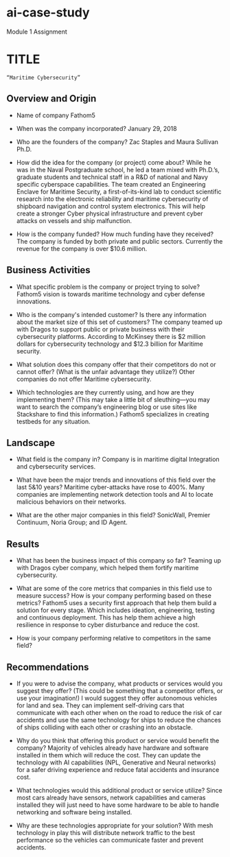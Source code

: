 # ai-case-study
Module 1 Assignment
# TITLE
	“Maritime Cybersecurity”

## Overview and Origin	
* Name of company 
Fathom5 

* When was the company incorporated?
	January 29, 2018

* Who are the founders of the company?
	Zac Staples and Maura Sullivan Ph.D.

* How did the idea for the company (or project) come about?
	While he was in the Naval Postgraduate school, he led a team mixed with Ph.D.’s, graduate students and technical staff in a R&D of national and Navy specific cyberspace capabilities. The team created an Engineering Enclave for Maritime Security, a first-of-its-kind lab to conduct scientific research into the electronic reliability and maritime cybersecurity of shipboard navigation and control system electronics. 
	This will help create a stronger Cyber physical infrastructure and prevent cyber attacks on vessels and ship malfunction.   

* How is the company funded? How much funding have they received?
	The company is funded by both private and public sectors.  Currently the revenue for the company is over $10.6 million. 

## Business Activities

* What specific problem is the company or project trying to solve?
	Fathom5 vision is towards maritime technology and cyber defense innovations. 

* Who is the company's intended customer? Is there any information about the market size of this set of customers? 
	The company teamed up with Dragos to support public or private business with their cybersecurity platforms.  According to McKinsey there is $2 million dollars for cybersecurity technology and $12.3 billion for Maritime security. 

* What solution does this company offer that their competitors do not or cannot offer? (What is the unfair advantage they utilize?)
	Other companies do not offer Maritime cybersecurity. 

* Which technologies are they currently using, and how are they implementing them? (This may take a little bit of sleuthing&mdash;you may want to search the company’s engineering blog or use sites like Stackshare to find this information.)
	Fathom5 specializes in creating testbeds for any situation.


## Landscape

* What field is the company in?
	Company is in maritime digital Integration and cybersecurity services. 

* What have been the major trends and innovations of this field over the last 5&10 years?
	Maritime cyber-attacks have rose to 400%. Many companies are implementing network detection tools and AI to locate malicious behaviors on their networks. 

* What are the other major companies in this field?
	SonicWall, Premier Continuum, Noria Group; and ID Agent.

## Results

* What has been the business impact of this company so far?
	Teaming up with Dragos cyber company, which helped them fortify maritime cybersecurity. 

* What are some of the core metrics that companies in this field use to measure success? How is your company performing based on these metrics? 
	Fathom5 uses a security first approach that help them build a solution for every stage. Which includes ideation, engineering, testing and continuous deployment. This has help them achieve a high resilience in response to cyber disturbance and reduce the cost.  

* How is your company performing relative to competitors in the same field?
	
## Recommendations

* If you were to advise the company, what products or services would you suggest they offer? (This could be something that a competitor offers, or use your imagination!)
	I would suggest they offer autonomous vehicles for land and sea. They can implement self-driving cars that communicate with each other when on the road to reduce the risk of car accidents and use the same technology for ships to reduce the chances of ships colliding with each other or crashing into an obstacle. 

* Why do you think that offering this product or service would benefit the company?
	Majority of vehicles already have hardware and software installed in them which will reduce the cost. They can update the technology with AI capabilities (NPL, Generative and Neural networks) for a safer driving experience and reduce fatal accidents and insurance cost. 

* What technologies would this additional product or service utilize?
	Since most cars already have sensors, network capabilities and cameras installed they will just need to have some hardware to be able to handle networking and software being installed. 

* Why are these technologies appropriate for your solution?
	With mesh technology in play this will distribute network traffic to the best performance so the vehicles can communicate faster and prevent accidents. 

